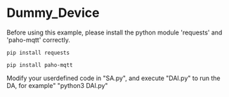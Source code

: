 # Dummy_Device
Before using this example, please install the python module 'requests' and 'paho-mqtt' correctly.


  `pip install requests`
  
  `pip install paho-mqtt`
  

Modify your userdefined code in "SA.py", and execute "DAI.py" to run the DA, for example" "python3 DAI.py"


